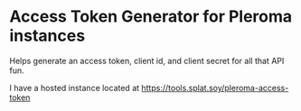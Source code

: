 # Access Token Generator for Pleroma instances

Helps generate an access token, client id, and client secret for all
that API fun.

I have a hosted instance located at
https://tools.splat.soy/pleroma-access-token
